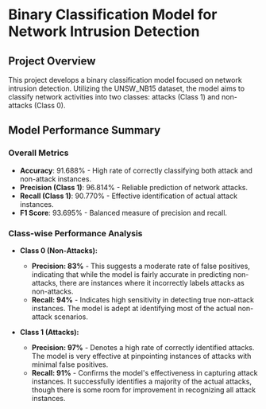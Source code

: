 # Binary Classification Model for Network Intrusion Detection



## Project Overview
This project develops a binary classification model focused on network intrusion detection. Utilizing the UNSW_NB15 dataset, the model aims to classify network activities into two classes: attacks (Class 1) and non-attacks (Class 0).

## Model Performance Summary

### Overall Metrics
- **Accuracy**: 91.688% - High rate of correctly classifying both attack and non-attack instances.
- **Precision (Class 1)**: 96.814% - Reliable prediction of network attacks.
- **Recall (Class 1)**: 90.770% - Effective identification of actual attack instances.
- **F1 Score**: 93.695% - Balanced measure of precision and recall.

### Class-wise Performance Analysis

- **Class 0 (Non-Attacks):**
  - **Precision: 83%** - This suggests a moderate rate of false positives, indicating that while the model is fairly accurate in predicting non-attacks, there are instances where it incorrectly labels attacks as non-attacks.
  - **Recall: 94%** - Indicates high sensitivity in detecting true non-attack instances. The model is adept at identifying most of the actual non-attack scenarios.

- **Class 1 (Attacks):**
  - **Precision: 97%** - Denotes a high rate of correctly identified attacks. The model is very effective at pinpointing instances of attacks with minimal false positives.
  - **Recall: 91%** - Confirms the model's effectiveness in capturing attack instances. It successfully identifies a majority of the actual attacks, though there is some room for improvement in recognizing all attack instances.
